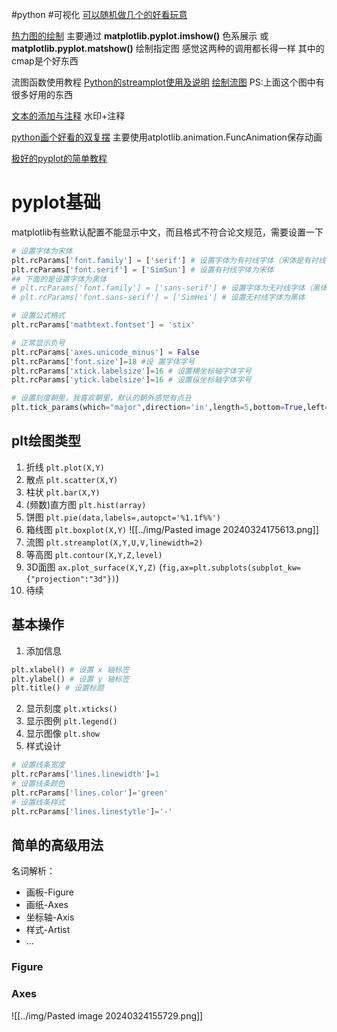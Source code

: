 #python #可视化
[可以随机做几个的好看玩意](https://matplotlib.org/stable/gallery/index.html)


[热力图的绘制](https://blog.csdn.net/KIKI_ZSH/article/details/123505175)
主要通过 **matplotlib.pyplot.imshow()** 色系展示
或 **matplotlib.pyplot.matshow()** 绘制指定图
感觉这两种的调用都长得一样
其中的cmap是个好东西

流图函数使用教程
[Python的streamplot使用及说明](https://www.jb51.net/python/299352zdw.htm)
[绘制流图](https://geek-docs.com/matplotlib/matplotlib-pyplot/matplotlib-pyplot-streamplot-in-python.html)
PS:上面这个图中有很多好用的东西

[文本的添加与注释](https://blog.csdn.net/weixin_48964486/article/details/124073704)
水印+注释

[python画个好看的双复摆](https://zhuanlan.zhihu.com/p/340482320)
主要使用atplotlib.animation.FuncAnimation保存动画


[极好的pyplot的简单教程](https://blog.csdn.net/Crayonxin2000/article/details/119910846?spm=1001.2014.3001.5502)

# pyplot基础
matplotlib有些默认配置不能显示中文，而且格式不符合论文规范，需要设置一下
```python
# 设置字体为宋体
plt.rcParams['font.family'] = ['serif'] # 设置字体为有衬线字体（宋体是有衬线字体之一）
plt.rcParams['font.serif'] = ['SimSun'] # 设置有衬线字体为宋体
## 下面的是设置字体为黑体
# plt.rcParams['font.family'] = ['sans-serif'] # 设置字体为无衬线字体（黑体是无衬线字体之一）
# plt.rcParams['font.sans-serif'] = ['SimHei'] # 设置无衬线字体为黑体

# 设置公式格式
plt.rcParams['mathtext.fontset'] = 'stix'

# 正常显示负号
plt.rcParams['axes.unicode_minus'] = False
plt.rcParams['font.size']=18 #设 置字体字号
plt.rcParams['xtick.labelsize']=16 # 设置横坐标轴字体字号
plt.rcParams['ytick.labelsize']=16 # 设置纵坐标轴字体字号

# 设置刻度朝里，我喜欢朝里，默认的朝外感觉有点丑
plt.tick_params(which="major",direction='in',length=5,bottom=True,left=True)
```
## plt绘图类型
1. 折线  `plt.plot(X,Y)`
2. 散点  `plt.scatter(X,Y)`
3. 柱状  `plt.bar(X,Y)`
4. (频数)直方图  `plt.hist(array)`
5. 饼图  `plt.pie(data,labels=,autopct='%1.1f%%')`
6. 箱线图 `plt.boxplot(X,Y)`
![[../img/Pasted image 20240324175613.png]]
7. 流图 `plt.streamplot(X,Y,U,V,linewidth=2)`
8. 等高图 `plt.contour(X,Y,Z,level)`
9. 3D面图 `ax.plot_surface(X,Y,Z)`
	(`fig,ax=plt.subplots(subplot_kw={"projection":"3d"})`)
10. 待续
## 基本操作
1. 添加信息
```python
plt.xlabel() # 设置 x 轴标签 
plt.ylabel() # 设置 y 轴标签 
plt.title() # 设置标题
```
2. 显示刻度
`plt.xticks()`
3. 显示图例
`plt.legend()`
4. 显示图像
`plt.show`
5. 样式设计
```python
# 设置线条宽度 
plt.rcParams['lines.linewidth']=1 
# 设置线条颜色 
plt.rcParams['lines.color']='green' 
# 设置线条样式 
plt.rcParams['lines.linestytle']='-'
```

## 简单的高级用法

名词解析：
- 画板-Figure
- 画纸-Axes
- 坐标轴-Axis
- 样式-Artist
- ...

### Figure

### Axes
![[../img/Pasted image 20240324155729.png]]

